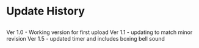 # Update History
## 
 Ver 1.0 - Working version for first upload
 Ver 1.1 - updating to match minor revision
 Ver 1.5 - updated timer and includes boxing bell sound
